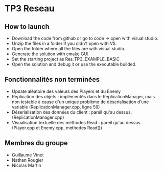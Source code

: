 # TP3 Reseau

## How to launch

* Download the code from github or go to code -> open with visual studio.
* Unzip the files in a folder if you didn't open with VS.
* Open the folder where all the files are with visual studio.
* Generate the solution with cmake GUI.
* Set the starting project as Res_TP3_EXAMPLE_BASIC
* Open the solution and debug it or use the executable builded.

## Fonctionnalités non terminées

* Update aléatoire des valeurs des Players et du Enemy
* Réplication des objets : implémentés dans le ReplicationManager, mais non testable à cause d'un unique problème de déserialisation d'une variable (ReplicationManager.cpp, ligne 56)
* Déserialisation des données du client : pareil qu'au dessus. (ReplicationManager.cpp)
* Visualisation textuelle des méthodes Read  : pareil qu'au dessus. (Player.cpp et Enemy.cpp, methodes Read())


## Membres du groupe

- Guillaume Vinet
- Nathan Rougier
- Nicolas Martin
